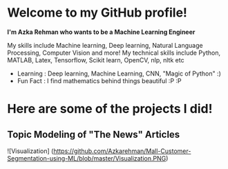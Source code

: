 # Welcome to my GitHub profile!
**I'm Azka Rehman who wants to be a Machine Learning Engineer**


My skills include Machine learning, Deep learning, Natural Language Processing, Computer Vision and more!
My technical skills include Python, MATLAB, Latex, Tensorflow, Scikit learn, OpenCV, nlp, nltk etc


- Learning : Deep learning, Machine Learning, CNN, "Magic of Python" :)
- Fun Fact : I find mathematics behind things beautiful :P :P


# Here are some of the projects I did!

## Topic Modeling of "The News" Articles

![Visualization] (https://github.com/Azkarehman/Mall-Customer-Segmentation-using-ML/blob/master/Visualization.PNG)

